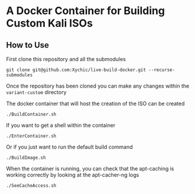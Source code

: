 # A Docker Container for Building Custom Kali ISOs

## How to Use

First clone this repository and all the submodules

```console
git clone git@github.com:Xychic/live-build-docker.git --recurse-submodules
```

Once the repository has been cloned you can make any changes within the `variant-custom` directory

The docker container that will host the creation of the ISO can be created

```console
./BuildContainer.sh
```

If you want to get a shell within the container

```console
./EnterContainer.sh
```

Or if you just want to run the default build command

```console
./BuildImage.sh
```

When the container is running, you can check that the apt-caching is working correctly by looking at the apt-cacher-ng logs

```console
./SeeCacheAccess.sh
```

